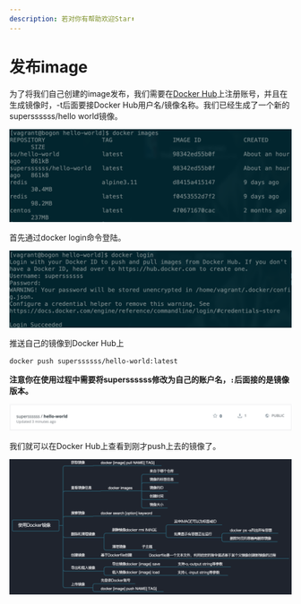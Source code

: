 ```yaml
---
description: 若对你有帮助欢迎Star⬆
---
```


# 发布image

为了将我们自己创建的image发布，我们需要在[Docker Hub](https://hub.docker.com/)上注册账号，并且在生成镜像时，-t后面要接Docker Hub用户名/镜像名称。我们已经生成了一个新的superssssss/hello world镜像。

![](../.gitbook/assets/docker-superssssss-helloworld.png)

首先通过docker login命令登陆。

![](../.gitbook/assets/docker-login.png)

推送自己的镜像到Docker Hub上

```bash
docker push superssssss/hello-world:latest
```

**注意你在使用过程中需要将superssssss修改为自己的账户名，`:`后面接的是镜像版本。**

![](../.gitbook/assets/docker-hub-pushd.png)

我们就可以在Docker Hub上查看到刚才push上去的镜像了。

![](../.gitbook/assets/useimage.png)


